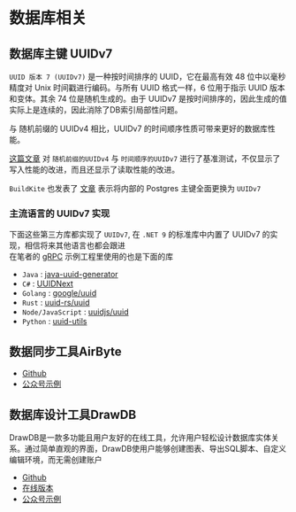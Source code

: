 # 数据库相关

## 数据库主键 UUIDv7

``UUID 版本 7 (UUIDv7)`` 是一种按时间排序的 UUID，它在最高有效 48 位中以毫秒精度对 Unix 时间戳进行编码。与所有 UUID 格式一样，6 位用于指示 UUID 版本和变体。其余 74 位是随机生成的。由于 UUIDv7 是按时间排序的，因此生成的值实际上是连续的，因此消除了DB索引局部性问题。

与 随机前缀的 UUIDv4 相比，UUIDv7 的时间顺序性质可带来更好的数据库性能。

[这篇文章](https://www.enterprisedb.com/blog/sequential-uuid-generators) 对 ``随机前缀的UUIDv4`` 与 ``时间顺序的UUIDv7`` 进行了基准测试，不仅显示了写入性能的改进，而且还显示了读取性能的改进。

``BuildKite`` 也发表了 [文章](https://buildkite.com/resources/blog/goodbye-integers-hello-uuids/) 表示将内部的 Postgres 主键全面更换为 ``UUIDv7``

### 主流语言的 UUIDv7 实现

下面这些第三方库都实现了 ``UUIDv7``, 在 ``.NET 9`` 的标准库中内置了 UUIDv7 的实现，相信将来其他语言也都会跟进  
在笔者的 [gRPC](../Go/Grpc/) 示例工程里使用的也是下面的库

- ``Java`` : [java-uuid-generator](https://github.com/cowtowncoder/java-uuid-generator)
- ``C#`` : [UUIDNext](https://github.com/mareek/UUIDNext)
- ``Golang`` : [google/uuid](https://github.com/google/uuid)
- ``Rust`` : [uuid-rs/uuid](https://github.com/uuid-rs/uuid)
- ``Node/JavaScript`` : [uuidjs/uuid](https://github.com/uuidjs/uuid)
- ``Python`` : [uuid-utils](https://github.site/aminalaee/uuid-utils)

## 数据同步工具AirByte
 - [Github](https://github.com/airbytehq/airbyte)
 - [公众号示例](https://mp.weixin.qq.com/s/n-4symNxeuP2Umiyi1xBMQ)

## 数据库设计工具DrawDB
DrawDB是一款多功能且用户友好的在线工具，允许用户轻松设计数据库实体关系。通过简单直观的界面，DrawDB使用户能够创建图表、导出SQL脚本、自定义编辑环境，而无需创建账户
 - [Github](https://github.com/drawdb-io/drawdb)
 - [在线版本](https://www.drawdb.app/editor)
 - [公众号示例](https://mp.weixin.qq.com/s/9Y6hFg5NVm9BR3r_bmkNqQ)


